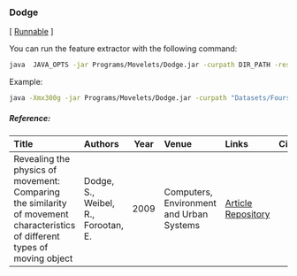 ### Dodge

\[ [Runnable](https://github.com/ttportela/automatize/blob/main/jarfiles/Dodge.jar?raw=true) \]

You can run the feature extractor with the following command:
```bash
java  JAVA_OPTS -jar Programs/Movelets/Dodge.jar -curpath DIR_PATH -respath RESULTS_DIR_PATH -descfile DATA_DIR_PATH/DESCRIPTOR_FILE.json -nt NUMBER_OF_THREADS
```

Example:
```bash
java -Xmx300g -jar Programs/Movelets/Dodge.jar -curpath "Datasets/Foursquare/run1" -respath "Results/Foursquare/run1/Dodge" -descfile "Datasets/DESCRIPTORS/spatialMovelets.json" -nt 8
```


##### Reference:

| Title | Authors | Year | Venue | Links | Cite |
|:------|:--------|------|:------|:------|:----:|
| Revealing the physics of movement: Comparing the similarity of movement characteristics of different types of moving object | Dodge, S., Weibel, R., Forootan, E. | 2009 | Computers, Environment and Urban Systems | [Article](http://dx.doi.org/10.1016/j.compenvurbsys.2009.07.008) [Repository](https://github.com/bigdata-ufsc/MASTERMovelets) |  |